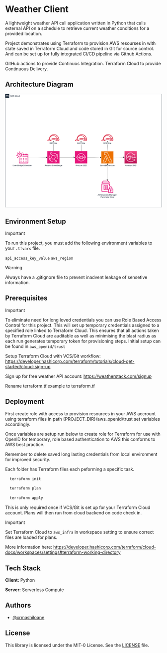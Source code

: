 # Weather Client

A lightweight weather API call application written in Python that calls external API on a schedule to retrieve current weather conditions for a provided location.

Project demonstrates using Terraform to provision AWS resourses in with state saved in Terraform Cloud and code stored in Git for source control. And can be set up for fully integrated CI/CD pipeline via Github Actions.

GitHub actions to provide Continuos Integration.
Terraform Cloud to provide Continuous Delivery.

## Architecture Diagram

![Architecture Diagram](ArchitectureDiagram.png)

## Environment Setup

> [!IMPORTANT]  
> To run this project, you must add the following environment variables to your `.tfvars` file. 

`api_access_key_value`
`aws_region`



> [!WARNING]  
> Always have a .gitignore file to prevent inadvent leakage of sensetive information. 


## Prerequisites

> [!IMPORTANT]  
> To eliminate need for long loved credentials you can use Role Based Access Control for this project. This will set up temporary credentials assigned to a specified role linked to Terraform Cloud.
>This ensures that all actions taken by Terraform Cloud are auditable as well as minimising the blast radius as each run generates temporary token for provisioning steps.
>Initial setup can be found in `aws_openid/trust`

Setup Terraform Cloud with VCS/Git workflow: https://developer.hashicorp.com/terraform/tutorials/cloud-get-started/cloud-sign-up 

Sign up for free weather API account: https://weatherstack.com/signup

Rename terraform.tf.example to terraform.tf 



## Deployment



First create role with access to provision resources in your AWS accrount using terraform files in path {PROJECT_DIR}/aws_openid/trust set variables accordingly.

Once variables are setup run below to create role for Terraform for use with OpenID for temporary, role based authentication to AWS this conforms to AWS best practice. 

Remember to delete saved long lasting credentials from local environment for improved security.



Each folder has Terraform files each peforming a specific task. 

```bash
  terraform init
```

```bash
  terraform plan
```

```bash
  terraform apply
```

This is only required once if VCS/Git is set up for your Terraform Cloud account. Plans will then run from cloud backend on code check in. 

> [!IMPORTANT]  
> Set Terraform Cloud to `aws_infra` in workspace setting to ensure correct files are loaded for plans.

 More information here: https://developer.hashicorp.com/terraform/cloud-docs/workspaces/settings#terraform-working-directory


## Tech Stack

**Client:** Python

**Server:** Serverless Compute


## Authors

- [@xrmashiloane](https://www.github.com/xrmashiloane)


## License

This library is licensed under the MIT-0 License. See the [LICENSE](LICENSE) file.